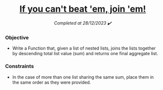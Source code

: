 <h1 align="center">
  <a href="https://www.codewars.com/kata/5d37899a3b34c6002df273ee/python">If you can't beat 'em, join 'em!</a>
</h1>

<p align="center">
  <i align="center">Completed at 28/12/2023 ✔️</i>
</p>

### Objective

- Write a Function that, given a list of nested lists, joins the lists together by descending total list value (sum) and returns one final aggregate list.

### Constraints

- In the case of more than one list sharing the same sum, place them in the same order as they were provided.
